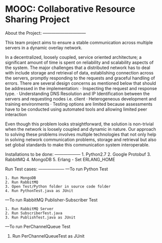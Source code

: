 MOOC: Collaborative Resource Sharing Project
===========

About the Project:
——————————

This team project aims to ensure a stable communication across multiple servers in a dynamic overlay network.

In a decentralized, loosely coupled, service oriented architecture; a significant amount of time is spent on reliability and scalability aspects of the system. The major challenges that a distributed network has to deal with include storage and retrieval of data, establishing connection across the servers, promptly responding to the requests and graceful handling of errors. There are several design concerns as mentioned below that should be addressed in the implementation:	· 	Inspecting the request and response type.	· 	Understanding DNS Resolution and IP Identification between the servers and requesting nodes i.e. client	· 	Heterogeneous development and training environments	· 	Testing options are limited because assessments have to be conducted using automated tools and allowing limited peer interactionEven though this problem looks straightforward, the solution is non-trivial when the network is loosely coupled and dynamic in nature. Our approach to solving these problems involves multiple technologies that not only help in solving network communication problems, storage and retrieval but also set global standards to make this communication system interoperable.

Installations to be done:
——————
	1. Python2.7
	2. Google Protobuf
	3. RabbitMQ
	4. MongoDB
	5. Erlang - Set ERLANG_HOME

Run Test cases: 
——————
—To run Python Test

	1. Run MongoDB
	2. Run RabbitMQ
	3. Open Test/Python folder in source code folder
	4. Run PythonTest.java as JUnit

—To run RabbitMQ Publisher-Subscriber Test

	1. Run RabbitMQ Server
	2. Run SubscriberTest.java
	3. Run PublishTest.java as JUnit

—To run PerChannelQueue Test

1. Run PerChannelQueueTest as JUnit